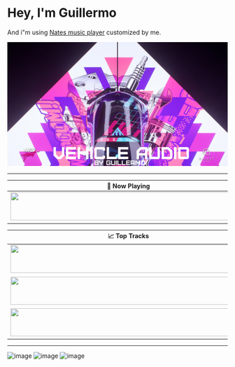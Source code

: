 # Hey, I'm Guillermo

And i"m using [Nates music player](https://github.com/natemoo-re) customized by me.

![Vehicle audio](/assets/vehicle-audio.png)

---

| 🎵 Now Playing                                                                                                                                                   |
| ---------------------------------------------------------------------------------------------------------------------------------------------------------------- |
| <a href="https://vehicle-audio-spotify.vercel.app/now-playing?open"><img src="https://vehicle-audio-spotify.vercel.app/now-playing" width="540" height="64"></a> |

<table>
  <thead>
    <tr>
      <th>📈 Top Tracks</th>
    </tr>
  </thead>
  <tbody>
    <tr>
      <td><a href="https://vehicle-audio-spotify.vercel.app/top-tracks?i=1&open"><img src="https://vehicle-audio-spotify.vercel.app/top-tracks?i=1" width="540" height="64"></a></td>
    </tr>
    <tr></tr> <!-- hide gray row -->
    <tr>
      <td><a href="https://vehicle-audio-spotify.vercel.app/top-tracks?i=2&open"><img src="https://vehicle-audio-spotify.vercel.app/top-tracks?i=2" width="540" height="64"></a></td>
    </tr>
    <tr></tr> <!-- hide gray row -->
    <tr>
      <td><a href="https://vehicle-audio-spotify.vercel.app/top-tracks?i=3&open"><img src="https://vehicle-audio-spotify.vercel.app/top-tracks?i=3" width="540" height="64"></a></td>
    </tr>
  </tbody>
</table>

---

![image](https://img.shields.io/badge/CSS3-1572B6?style=for-the-badge&logo=css3&logoColor=white)
![image](https://img.shields.io/badge/TypeScript-007ACC?style=for-the-badge&logo=typescript&logoColor=white)
![image](https://img.shields.io/badge/Vercel-000000?style=for-the-badge&logo=vercel&logoColor=white)
